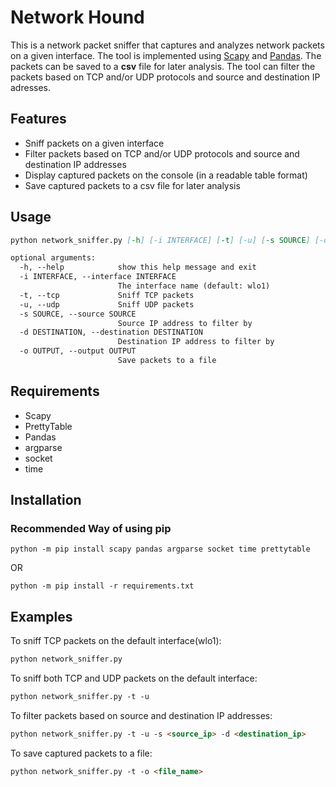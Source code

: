 # Network Hound

This is a network packet sniffer that captures and analyzes network packets on a given interface.
The tool is implemented using [Scapy](https://scapy.net/) and [Pandas](https://pandas.pydata.org/).
The packets can be saved to a **csv** file for later analysis. The tool can filter the packets based on TCP
and/or UDP protocols and source and destination IP adresses.

## Features

* Sniff packets on a given interface
* Filter packets based on TCP and/or UDP protocols and source and destination IP addresses
* Display captured packets on the console (in a readable table format)
* Save captured packets to a csv file for later analysis

## Usage

```md
python network_sniffer.py [-h] [-i INTERFACE] [-t] [-u] [-s SOURCE] [-d DESTINATION] [-o OUTPUT]

optional arguments:
  -h, --help            show this help message and exit
  -i INTERFACE, --interface INTERFACE
                        The interface name (default: wlo1)
  -t, --tcp             Sniff TCP packets
  -u, --udp             Sniff UDP packets
  -s SOURCE, --source SOURCE
                        Source IP address to filter by
  -d DESTINATION, --destination DESTINATION
                        Destination IP address to filter by
  -o OUTPUT, --output OUTPUT
                        Save packets to a file
```

## Requirements
* Scapy
* PrettyTable
* Pandas
* argparse
* socket
* time

## Installation

### Recommended Way of using pip
```
python -m pip install scapy pandas argparse socket time prettytable
```
OR
```
python -m pip install -r requirements.txt
```

## Examples
To sniff TCP packets on the default interface(wlo1):
```md
python network_sniffer.py 
```

To sniff both TCP and UDP packets on the default interface:
```md
python network_sniffer.py -t -u
```

To filter packets based on source and destination IP addresses:
```md
python network_sniffer.py -t -u -s <source_ip> -d <destination_ip> 

```

To save captured packets to a file:
```md
python network_sniffer.py -t -o <file_name>
```




